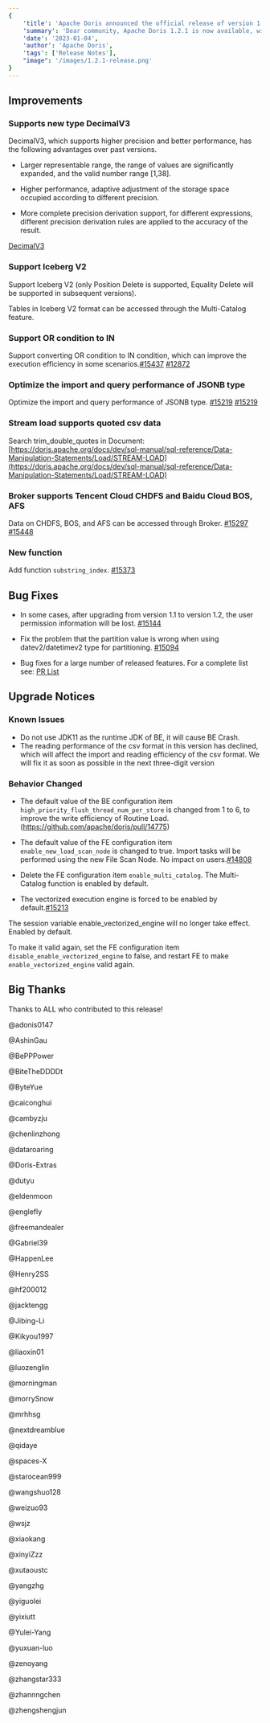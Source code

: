```yaml
---
{
    'title': 'Apache Doris announced the official release of version 1.2.1',
    'summary': 'Dear community, Apache Doris 1.2.1 is now available, with several enhancements and bug fixes based on 1.2.0，enabling smoother user experience.',
    'date': '2023-01-04',
    'author': 'Apache Doris',
    'tags': ['Release Notes'],
    "image": '/images/1.2.1-release.png'
}
---
```


<!--
Licensed to the Apache Software Foundation (ASF) under one
or more contributor license agreements.  See the NOTICE file
distributed with this work for additional information
regarding copyright ownership.  The ASF licenses this file
to you under the Apache License, Version 2.0 (the
"License"); you may not use this file except in compliance
with the License.  You may obtain a copy of the License at

  http://www.apache.org/licenses/LICENSE-2.0

Unless required by applicable law or agreed to in writing,
software distributed under the License is distributed on an
"AS IS" BASIS, WITHOUT WARRANTIES OR CONDITIONS OF ANY
KIND, either express or implied.  See the License for the
specific language governing permissions and limitations
under the License.
-->



## Improvements

### Supports new type DecimalV3

DecimalV3, which supports higher precision and better performance, has the following advantages over past versions.

- Larger representable range, the range of values are significantly expanded, and the valid number range [1,38].

- Higher performance, adaptive adjustment of the storage space occupied according to different precision.

- More complete precision derivation support, for different expressions, different precision derivation rules are applied to the accuracy of the result.

[DecimalV3](https://doris.apache.org/docs/dev/sql-manual/sql-reference/Data-Types/DECIMALV3/)

### Support Iceberg V2

Support Iceberg V2 (only Position Delete is supported, Equality Delete will be supported in subsequent versions).

Tables in Iceberg V2 format can be accessed through the Multi-Catalog feature.

### Support OR condition to IN

Support converting  OR condition to IN condition, which can improve the execution efficiency in some scenarios.[#15437](https://github.com/apache/doris/pull/15437) [#12872](https://github.com/apache/doris/pull/12872)

### Optimize the import and query performance of JSONB type

Optimize the import and query performance of JSONB type. [#15219](https://github.com/apache/doris/pull/15219)  [#15219](https://github.com/apache/doris/pull/15219)

### Stream load supports quoted csv data

Search trim_double_quotes in Document:[https://doris.apache.org/docs/dev/sql-manual/sql-reference/Data-Manipulation-Statements/Load/STREAM-LOAD](https://doris.apache.org/docs/dev/sql-manual/sql-reference/Data-Manipulation-Statements/Load/STREAM-LOAD)

### Broker supports Tencent Cloud CHDFS and Baidu Cloud BOS, AFS

Data on CHDFS, BOS, and AFS can be accessed through Broker. [#15297](https://github.com/apache/doris/pull/15297) [#15448](https://github.com/apache/doris/pull/15448)

### New function

Add function `substring_index`. [#15373](https://github.com/apache/doris/pull/15373)

## Bug Fixes

- In some cases, after upgrading from version 1.1 to version 1.2, the user permission information will be lost. [#15144](https://github.com/apache/doris/pull/15144)

- Fix the problem that the partition value is wrong when using datev2/datetimev2 type for partitioning. [#15094](https://github.com/apache/doris/pull/15094)

- Bug fixes for a large number of released features. For a complete list see: [PR List](https://github.com/apache/doris/pulls?q=is%3Apr+label%3Adev%2F1.2.1-merged+is%3Aclosed)

## Upgrade Notices

### Known Issues

- Do not use JDK11 as the runtime JDK of BE, it will cause BE Crash.
- The reading performance of the csv format in this version has declined, which will affect the import and reading efficiency of the csv format. We will fix it as soon as possible in the next three-digit version

### Behavior Changed

- The default value of the BE configuration item `high_priority_flush_thread_num_per_store` is changed from 1 to 6, to improve the write efficiency of Routine Load. (https://github.com/apache/doris/pull/14775)

- The default value of the FE configuration item `enable_new_load_scan_node` is changed to true. Import tasks will be performed using the new File Scan Node. No impact on users.[#14808](https://github.com/apache/doris/pull/14808)

- Delete the FE configuration item `enable_multi_catalog`. The Multi-Catalog function is enabled by default.

- The vectorized execution engine is forced to be enabled by default.[#15213](https://github.com/apache/doris/pull/15213)

The session variable enable_vectorized_engine will no longer take effect. Enabled by default.

To make it valid again, set the FE configuration item `disable_enable_vectorized_engine` to false, and restart FE to make `enable_vectorized_engine` valid again.


## Big Thanks

Thanks to ALL who contributed to this release!


@adonis0147

@AshinGau

@BePPPower

@BiteTheDDDDt

@ByteYue

@caiconghui

@cambyzju

@chenlinzhong

@dataroaring

@Doris-Extras

@dutyu

@eldenmoon

@englefly

@freemandealer

@Gabriel39

@HappenLee

@Henry2SS

@hf200012

@jacktengg

@Jibing-Li

@Kikyou1997

@liaoxin01

@luozenglin

@morningman

@morrySnow

@mrhhsg

@nextdreamblue

@qidaye

@spaces-X

@starocean999

@wangshuo128

@weizuo93

@wsjz

@xiaokang

@xinyiZzz

@xutaoustc

@yangzhg

@yiguolei

@yixiutt

@Yulei-Yang

@yuxuan-luo

@zenoyang

@zhangstar333

@zhannngchen

@zhengshengjun






